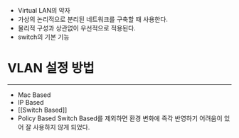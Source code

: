 - Virtual LAN의 약자
- 가상의 논리적으로 분리된 네트워크를 구축할 때 사용한다.
- 물리적 구성과 상관없이 우선적으로 적용된다.
- switch의 기본 기능

# VLAN 설정 방법
---
- Mac Based
- IP Based
- [[Switch Based]]
- Policy Based
Switch Based를 제외하면 환경 변화에 즉각 반영하기 어려움이 있어 잘 사용하지 않게 되었다.
